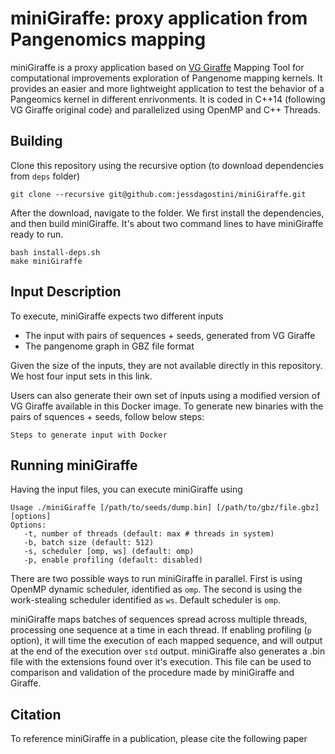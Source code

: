 # miniGiraffe: proxy application from Pangenomics mapping
miniGiraffe is a proxy application based on [VG Giraffe](https://github.com/vgteam/vg) Mapping Tool for computational improvements exploration of Pangenome mapping kernels. It provides an easier and more lightweight application to test the behavior of a Pangeomics kernel in different enrivonments. It is coded in C++14 (following VG Giraffe original code) and parallelized using OpenMP and C++ Threads.


Building
------------------------------------------
Clone this repository using the recursive option (to download dependencies from `deps` folder)

```git clone --recursive git@github.com:jessdagostini/miniGiraffe.git```

After the download, navigate to the folder. We first install the dependencies, and then build miniGiraffe. It's about two command lines to have miniGiraffe ready to run.

```
bash install-deps.sh
make miniGiraffe
```

Input Description
------------------------------------------
To execute, miniGiraffe expects two different inputs
- The input with pairs of sequences + seeds, generated from VG Giraffe
- The pangenome graph in GBZ file format

Given the size of the inputs, they are not available directly in this repository.
We host four input sets in this link.

Users can also generate their own set of inputs using a modified version of VG Giraffe available in this Docker image. To generate new binaries with the pairs of squences + seeds, follow below steps:

```
Steps to generate input with Docker
```

Running miniGiraffe
------------------------------------------
Having the input files, you can execute miniGiraffe using

```
Usage ./miniGiraffe [/path/to/seeds/dump.bin] [/path/to/gbz/file.gbz] [options]
Options: 
   -t, number of threads (default: max # threads in system)
   -b, batch size (default: 512)
   -s, scheduler [omp, ws] (default: omp)
   -p, enable profiling (default: disabled)
```

There are two possible ways to run miniGiraffe in parallel. First is using OpenMP dynamic scheduler, identified as `omp`. The second is using the work-stealing scheduler identified as `ws`. Default scheduler is `omp`.

miniGiraffe maps batches of sequences spread across multiple threads, processing one sequence at a time in each thread. If enabling profiling (`p` option), it will time the execution of each mapped sequence, and will output at the end of the execution over `std` output. miniGiraffe also generates a .bin file with the extensions found over it's execution. This file can be used to comparison and validation of the procedure made by miniGiraffe and Giraffe.


Citation
------------------------------------------
To reference miniGiraffe in a publication, please cite the following paper